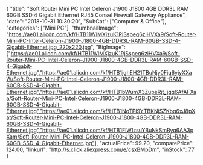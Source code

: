 {
	"title": "Soft Router Mini PC Intel Celeron J1900 J1800 4GB DDR3L RAM 60GB SSD 4 Gigabit Ethernet RJ45 Consel Firewall Gateway Appliance",
	"date": "2018-10-31 10:30:20",
	"SubCat": ["Computer & Office"],
	"categories": ["Mini PC"],
	"thumbnailImage": "https://ae01.alicdn.com/kf/HTB11WIMXjzuK1RjSspeq6ziHVXa9/Soft-Router-Mini-PC-Intel-Celeron-J1900-J1800-4GB-DDR3L-RAM-60GB-SSD-4-Gigabit-Ethernet.jpg_220x220.jpg",
	"BigImage": ["https://ae01.alicdn.com/kf/HTB11WIMXjzuK1RjSspeq6ziHVXa9/Soft-Router-Mini-PC-Intel-Celeron-J1900-J1800-4GB-DDR3L-RAM-60GB-SSD-4-Gigabit-Ethernet.jpg","https://ae01.alicdn.com/kf/HTB1jghEH21TBuNjy0Fjq6yjyXXaW/Soft-Router-Mini-PC-Intel-Celeron-J1900-J1800-4GB-DDR3L-RAM-60GB-SSD-4-Gigabit-Ethernet.jpg","https://ae01.alicdn.com/kf/HTB1bWumX3ZupeRjt_jqq6AfAFXaa/Soft-Router-Mini-PC-Intel-Celeron-J1900-J1800-4GB-DDR3L-RAM-60GB-SSD-4-Gigabit-Ethernet.jpg","https://ae01.alicdn.com/kf/HTB1NoTPl9YTBKNjSZKbq6xJ8pXat/Soft-Router-Mini-PC-Intel-Celeron-J1900-J1800-4GB-DDR3L-RAM-60GB-SSD-4-Gigabit-Ethernet.jpg","https://ae01.alicdn.com/kf/HTB1FlWIzsuYBuNkSmRyq6AA3pXam/Soft-Router-Mini-PC-Intel-Celeron-J1900-J1800-4GB-DDR3L-RAM-60GB-SSD-4-Gigabit-Ethernet.jpg"],
	"actualPrice": 99.20,
	"comparePrice": 124.00,
	"linkurl": "http://s.click.aliexpress.com/e/csxBMpDm",
	"inStock": 77
}
